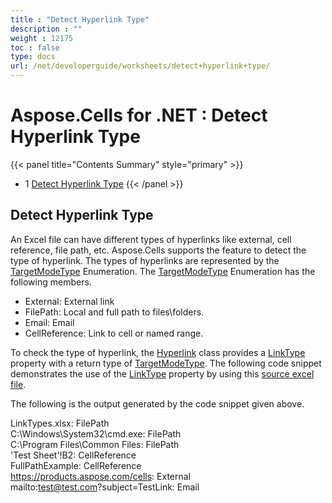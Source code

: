 ```yaml
---
title : "Detect Hyperlink Type" 
description : "" 
weight : 12175 
toc : false
type: docs
url: /net/developerguide/worksheets/detect+hyperlink+type/
---
```


# Aspose.Cells for .NET : Detect Hyperlink Type


{{< panel title="Contents Summary" style="primary" >}}
*   1 [Detect Hyperlink Type](#detect hyperlink-type)
{{< /panel >}}
 

## Detect Hyperlink Type

An Excel file can have different types of hyperlinks like external, cell reference, file path, etc. Aspose.Cells supports the feature to detect the type of hyperlink. The types of hyperlinks are represented by the [TargetModeType](https://apireference.aspose.com/net/cells/aspose.cells/targetmodetype) Enumeration. The [TargetModeType](https://apireference.aspose.com/net/cells/aspose.cells/targetmodetype) Enumeration has the following members.

*   External: External link
*   FilePath: Local and full path to files\\folders.
*   Email: Email
*   CellReference: Link to cell or named range.

To check the type of hyperlink, the [Hyperlink](https://apireference.aspose.com/net/cells/aspose.cells/hyperlink) class provides a [LinkType](https://apireference.aspose.com/net/cells/aspose.cells/hyperlink/properties/linktype) property with a return type of [TargetModeType](https://apireference.aspose.com/net/cells/aspose.cells/targetmodetype). The following code snippet demonstrates the use of the [LinkType](https://apireference.aspose.com/net/cells/aspose.cells/hyperlink/properties/linktype) property by using this [source excel file](https://docs2.aspose.com/cells/net/attachments/94635648/94896195.xlsx).

The following is the output generated by the code snippet given above.

LinkTypes.xlsx: FilePath  
C:\\Windows\\System32\\cmd.exe: FilePath  
C:\\Program Files\\Common Files: FilePath  
'Test Sheet'!B2: CellReference  
FullPathExample: CellReference  
https://products.aspose.com/cells: External  
mailto:test@test.com?subject=TestLink: Email

